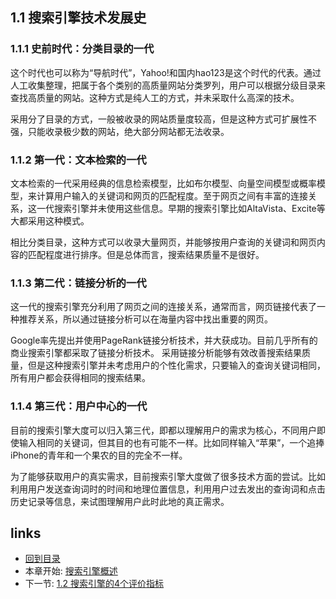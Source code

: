 ## 1.1 搜索引擎技术发展史

### 1.1.1 史前时代：分类目录的一代

这个时代也可以称为“导航时代”，Yahoo!和国内hao123是这个时代的代表。通过人工收集整理，把属于各个类别的高质量网站分类罗列，用户可以根据分级目录来查找高质量的网站。这种方式是纯人工的方式，并未采取什么高深的技术。

采用分了目录的方式，一般被收录的网站质量度较高，但是这种方式可扩展性不强，只能收录极少数的网站，绝大部分网站都无法收录。


### 1.1.2	第一代：文本检索的一代

文本检索的一代采用经典的信息检索模型，比如布尔模型、向量空间模型或概率模型，来计算用户输入的关键词和网页的匹配程度。至于网页之间有丰富的连接关系，这一代搜索引擎并未使用这些信息。早期的搜索引擎比如AltaVista、Excite等大都采用这种模式。

相比分类目录，这种方式可以收录大量网页，并能够按用户查询的关键词和网页内容的匹配程度进行排序。但是总体而言，搜索结果质量不是很好。


### 1.1.3	第二代：链接分析的一代

这一代的搜索引擎充分利用了网页之间的连接关系，通常而言，网页链接代表了一种推荐关系，所以通过链接分析可以在海量内容中找出重要的网页。

Google率先提出并使用PageRank链接分析技术，并大获成功。目前几乎所有的商业搜索引擎都采取了链接分析技术。
采用链接分析能够有效改善搜索结果质量，但是这种搜索引擎并未考虑用户的个性化需求，只要输入的查询关键词相同，所有用户都会获得相同的搜索结果。


### 1.1.4	第三代：用户中心的一代

目前的搜索引擎大度可以归入第三代，即都以理解用户的需求为核心，不同用户即使输入相同的关键词，但其目的也有可能不一样。比如同样输入“苹果”，一个追捧iPhone的青年和一个果农的目的完全不一样。

为了能够获取用户的真实需求，目前搜索引擎大度做了很多技术方面的尝试。比如利用用户发送查询词时的时间和地理位置信息，利用用户过去发出的查询词和点击历史记录等信息，来试图理解用户此时此地的真正需求。


## links
   * [回到目录](table-of-contents.md)
   * 本章开始: [搜索引擎概述](01.0.md)
   * 下一节: [1.2 搜索引擎的4个评价指标](01.2.md)

